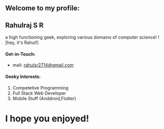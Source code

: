 ## Welcome to my profile:

## Rahulraj S R
a high functioning geek, exploring various domains of computer science!
![hey, it's Rahul!]

#### Get-in-Touch:
- mail: [rahulsr2714@gmail.com](mailto:rahulsr2714@gmail.com)


#### Geeky Interests:
1. Competetive Programming
2. Full Stack Web Developer
3. Mobile Stuff (Anddroid,Flutter)

# I hope you enjoyed!
